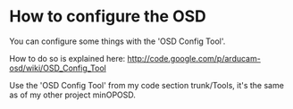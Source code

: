 # How to configure the OSD #


You can configure some things with the 'OSD Config Tool'.

How to do so is explained here: http://code.google.com/p/arducam-osd/wiki/OSD_Config_Tool

Use the 'OSD Config Tool' from my code section trunk/Tools, it's the same as of my other project minOPOSD.